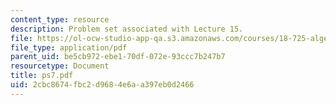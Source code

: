 ```yaml
---
content_type: resource
description: Problem set associated with Lecture 15.
file: https://ol-ocw-studio-app-qa.s3.amazonaws.com/courses/18-725-algebraic-geometry-fall-2003/2cbc8674fbc2d9684e6aa397eb0d2466_ps7.pdf
file_type: application/pdf
parent_uid: be5cb972-ebe1-70df-072e-93ccc7b247b7
resourcetype: Document
title: ps7.pdf
uid: 2cbc8674-fbc2-d968-4e6a-a397eb0d2466
---
```

